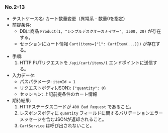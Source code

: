 ### No.2-13
- テストケース名: カート数量変更（異常系 - 数量0を指定）
- 前提条件:
  - DBに商品 `Product(1, "シンプルデスクオーガナイザー", 3500, 20)` が存在する。
  - セッションにカート情報 `Cart(items={"1": CartItem(...)})` が存在する。
- 手順:
  1. HTTP PUTリクエストを `/api/cart/items/1` エンドポイントに送信する。
- 入力データ:
  - パスパラメータ: `itemId = 1`
  - リクエストボディ(JSON): `{"quantity": 0}`
  - セッション: 上記前提条件のカート情報
- 期待結果:
  1. HTTPステータスコードが `400 Bad Request` であること。
  2. レスポンスボディに `quantity` フィールドに関するバリデーションエラーメッセージを含むJSONが返却されること。
  3. `CartService` は呼び出されないこと。